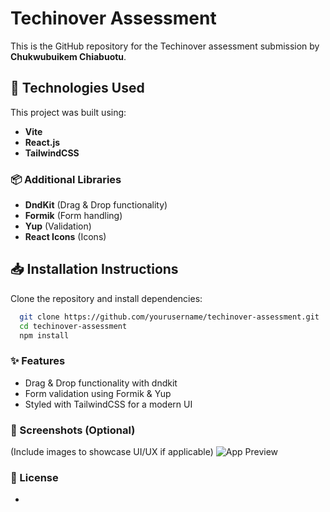 # Techinover Assessment

This is the GitHub repository for the Techinover assessment submission by **Chukwubuikem Chiabuotu**.

## 🚀 Technologies Used

This project was built using:

- **Vite**
- **React.js**
- **TailwindCSS**

### 📦 Additional Libraries

- **DndKit** (Drag & Drop functionality)
- **Formik** (Form handling)
- **Yup** (Validation)
- **React Icons** (Icons)

## 📥 Installation Instructions

Clone the repository and install dependencies:

```bash
  git clone https://github.com/yourusername/techinover-assessment.git
  cd techinover-assessment
  npm install
```

### ✨ Features

- Drag & Drop functionality with dndkit
- Form validation using Formik & Yup
- Styled with TailwindCSS for a modern UI

### 📸 Screenshots (Optional)

(Include images to showcase UI/UX if applicable)
![App Preview](./src/assets/preview.gif)

### 📝 License

-
